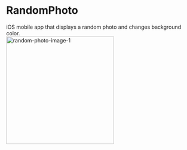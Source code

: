 # RandomPhoto

iOS mobile app that displays a random photo and changes background color.<br>
<img width="288" alt="random-photo-image-1" src="https://github.com/hastoms/RandomPhoto/assets/8356986/69b8ad5f-bb9a-492c-903b-366f3dcefe8e">

